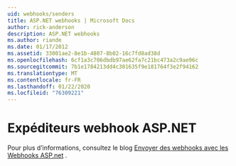 ```yaml
---
uid: webhooks/senders
title: ASP.NET webhooks | Microsoft Docs
author: rick-anderson
description: ASP.NET webhooks
ms.author: riande
ms.date: 01/17/2012
ms.assetid: 33001ae2-8e1b-4807-8b02-16c7fd8ad38d
ms.openlocfilehash: 6cf1a3c706dbdb97ae62fa7c21bc473a2c9ae96c
ms.sourcegitcommit: 7b1e1784213dd4c301635f9e181764f3e2f94162
ms.translationtype: MT
ms.contentlocale: fr-FR
ms.lasthandoff: 01/22/2020
ms.locfileid: "76309221"
---
```

# <a name="aspnet-webhook-senders"></a>Expéditeurs webhook ASP.NET

Pour plus d’informations, consultez le blog [Envoyer des webhooks avec les Webhooks ASP.net](https://devblogs.microsoft.com/aspnet/sending-webhooks-with-asp-net-webhooks-preview/) .

